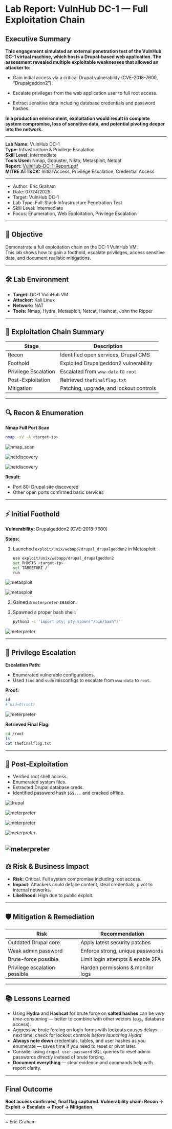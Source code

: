 # Lab Report: VulnHub DC-1 — Full Exploitation Chain

## Executive Summary

**This engagement simulated an external penetration test of the VulnHub DC-1 virtual machine, which hosts a Drupal-based web application. The assessment revealed multiple exploitable weaknesses that allowed an attacker to:**

- Gain initial access via a critical Drupal vulnerability (CVE-2018-7600, “Drupalgeddon2”).

- Escalate privileges from the web application user to full root access.

- Extract sensitive data including database credentials and password hashes.

**In a production environment, exploitation would result in complete system compromise, loss of sensitive data, and potential pivoting deeper into the network.**

---

**Lab Name:** VulnHub DC-1  
**Type:** Infrastructure & Privilege Escalation  
**Skill Level:** Intermediate  
**Tools Used:** Nmap, Gobuster, Nikto, Metasploit, Netcat  
**Report:** [VulnHub-DC-1-Report.pdf](VulnHub-DC-1-Report.pdf)  
**MITRE ATT&CK:** Initial Access, Privilege Escalation, Credential Access

---
- Author: Eric Graham
- Date: 07/24/2025
- Target: VulnHub DC-1
- Lab Type: Full-Stack Infrastructure Penetration Test  
- Skill Level: Intermediate  
- Focus: Enumeration, Web Exploitation, Privilege Escalation  

---

## 🎯 Objective

Demonstrate a full exploitation chain on the DC-1 VulnHub VM.  
This lab shows how to gain a foothold, escalate privileges, access sensitive data, and document realistic mitigations.

---

## 🛠️ Lab Environment

- **Target:** DC-1 VulnHub VM
- **Attacker:** Kali Linux
- **Network:** NAT
- **Tools:** Nmap, Hydra, Metasploit, Netcat, Hashcat, John the Ripper

---

## 🔗 Exploitation Chain Summary

| Stage | Description |
|-------|--------------|
| Recon | Identified open services, Drupal CMS |
| Foothold | Exploited Drupalgeddon2 vulnerability |
| Privilege Escalation | Escalated from `www-data` to `root` |
| Post-Exploitation | Retrieved `thefinalflag.txt` |
| Mitigation | Patching, upgrade, and lockout controls |

---

## 🔍 Recon & Enumeration

**Nmap Full Port Scan**

```bash
nmap -sV -A <target-ip>
````
![nmap_scan](/screenshots/vulnhub/nmap_scan.png)

![netdiscovery](/screenshots/vulnhub/netdiscover.png)

![netdiscovery](/screenshots/vulnhub/netdiscovery_output.png)

**Result:**

* Port 80: Drupal site discovered
* Other open ports confirmed basic services

---

## ⚡ Initial Foothold

**Vulnerability:** Drupalgeddon2 (CVE-2018-7600)

**Steps:**

1. Launched `exploit/unix/webapp/drupal_drupalgeddon2` in Metasploit:

   ```bash
   use exploit/unix/webapp/drupal_drupalgeddon2
   set RHOSTS <target-ip>
   set TARGETURI /  
   run
   ```
![metasploit](/screenshots/vulnhub/msf_search_exploit.png)

![metasploit](/screenshots/vulnhub/msf_drupalgeddon2.png)

2. Gained a `meterpreter` session.

3. Spawned a proper bash shell:

   ```bash
   python3 -c 'import pty; pty.spawn("/bin/bash")'
   ```
![meterpreter](/screenshots/vulnhub/script_better_shell.png)

---

## 🚀 Privilege Escalation

**Escalation Path:**

* Enumerated vulnerable configurations.
* Used `find` and `sudo` misconfigs to escalate from `www-data` to `root`.

**Proof:**

```bash
id
# uid=0(root)
```
![meterpreter](/screenshots/vulnhub/shell_root.png)


**Retrieved Final Flag:**

```bash
cd /root
ls
cat thefinalflag.txt
```

---

## 📌 Post-Exploitation

* Verified root shell access.
* Enumerated system files.
* Extracted Drupal database creds.
* Identified password hash `$S$...` and cracked offline.

![drupal](/screenshots/vulnhub/drupal_user_escalation.png)

![meterpreter](/screenshots/vulnhub/user_table.png)

![meterpreter](/screenshots/vulnhub/eric_user_admin.png)


![meterpreter](/screenshots/vulnhub/hashcat_crack.png)

![meterpreter](/screenshots/vulnhub/hash_crack.png)
---

## ⚖️ Risk & Business Impact

* **Risk:** Critical. Full system compromise including root access.
* **Impact:** Attackers could deface content, steal credentials, pivot to internal networks.
* **Likelihood:** High due to public exploit.

---

## 🛡️ Mitigation & Remediation

| Risk | Recommendation |
|------|----------------|
| Outdated Drupal core | Apply latest security patches |
| Weak admin password | Enforce strong, unique passwords |
| Brute-force possible | Limit login attempts & enable 2FA |
| Privilege escalation possible | Harden permissions & monitor logs |

---

## 📚 Lessons Learned

* Using **Hydra** and **Hashcat** for brute force on **salted hashes** can be *very time-consuming* — better to combine with other vectors (e.g., database access).
* Aggressive brute forcing on login forms with lockouts causes delays — next time, check for lockout controls *before launching Hydra*.
* **Always note down** credentials, tables, and user hashes as you enumerate — saves time if you need to reset or pivot later.
* Consider using `drupal user-password` SQL queries to reset admin passwords *directly* instead of brute forcing.
* **Document everything** — clear evidence and commands help with report clarity.

---

## Final Outcome

**Root access confirmed, final flag captured.
Vulnerability chain: Recon → Exploit → Escalate → Proof → Mitigation.**

---

~ Eric Graham

